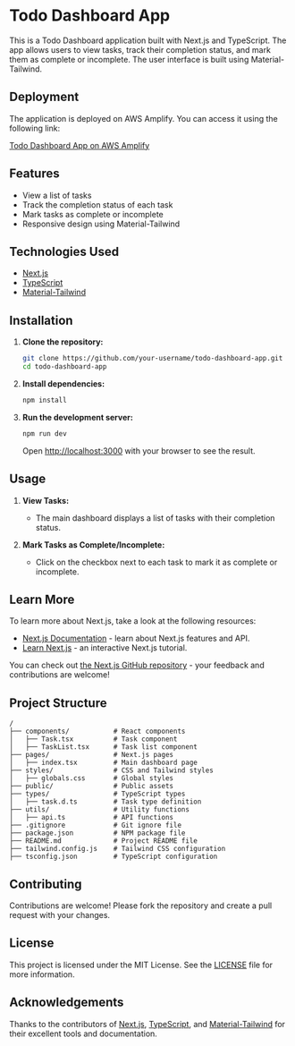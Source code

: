 # Todo Dashboard App

This is a Todo Dashboard application built with Next.js and TypeScript. The app allows users to view tasks, track their completion status, and mark them as complete or incomplete. The user interface is built using Material-Tailwind.

## Deployment

The application is deployed on AWS Amplify. You can access it using the following link:

[Todo Dashboard App on AWS Amplify](https://your-amplify-app-url.amazonaws.com)

## Features

- View a list of tasks
- Track the completion status of each task
- Mark tasks as complete or incomplete
- Responsive design using Material-Tailwind

## Technologies Used

- [Next.js](https://nextjs.org/)
- [TypeScript](https://www.typescriptlang.org/)
- [Material-Tailwind](https://material-tailwind.com/)

## Installation

1. **Clone the repository:**

   ```bash
   git clone https://github.com/your-username/todo-dashboard-app.git
   cd todo-dashboard-app
   ```

2. **Install dependencies:**

   ```bash
   npm install
   ```

3. **Run the development server:**

   ```bash
   npm run dev
   ```

   Open [http://localhost:3000](http://localhost:3000) with your browser to see the result.

## Usage

1. **View Tasks:**

   - The main dashboard displays a list of tasks with their completion status.

2. **Mark Tasks as Complete/Incomplete:**
   - Click on the checkbox next to each task to mark it as complete or incomplete.

## Learn More

To learn more about Next.js, take a look at the following resources:

- [Next.js Documentation](https://nextjs.org/docs) - learn about Next.js features and API.
- [Learn Next.js](https://nextjs.org/learn) - an interactive Next.js tutorial.

You can check out [the Next.js GitHub repository](https://github.com/vercel/next.js/) - your feedback and contributions are welcome!

## Project Structure

```plaintext
/
├── components/           # React components
│   ├── Task.tsx          # Task component
│   ├── TaskList.tsx      # Task list component
├── pages/                # Next.js pages
│   ├── index.tsx         # Main dashboard page
├── styles/               # CSS and Tailwind styles
│   ├── globals.css       # Global styles
├── public/               # Public assets
├── types/                # TypeScript types
│   ├── task.d.ts         # Task type definition
├── utils/                # Utility functions
│   ├── api.ts            # API functions
├── .gitignore            # Git ignore file
├── package.json          # NPM package file
├── README.md             # Project README file
├── tailwind.config.js    # Tailwind CSS configuration
├── tsconfig.json         # TypeScript configuration
```

## Contributing

Contributions are welcome! Please fork the repository and create a pull request with your changes.

## License

This project is licensed under the MIT License. See the [LICENSE](LICENSE) file for more information.

## Acknowledgements

Thanks to the contributors of [Next.js](https://nextjs.org/), [TypeScript](https://www.typescriptlang.org/), and [Material-Tailwind](https://material-tailwind.com/) for their excellent tools and documentation.
